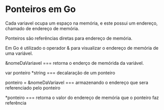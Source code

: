 <h1>Ponteiros em Go</h1>
<p>Cada variavel ocupa um espaço na memória, e este possui um endereço, chamado de endereço de memória.</p>
<p>Ponteiros são referências diretas para endereço de memória.</p>
<p>Em Go é utilizado o operador & para visualizar o endereço de memória de uma variável.</p>
<p> &nomeDaVariavel ===  retorna o enderço de memórida da variável.</p>
<p>var ponteiro *string ===  decalaração de um ponteiro</p>
<p>ponteiro = &nomeDaVariavel === armazenando o endereço que sera referenciado pelo ponteiro</p>
<p> *ponteiro === retorna o valor do endereço de memória que o ponteiro faz referência</p>